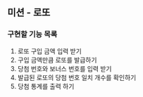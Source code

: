 ## 미션 - 로또
### 구현할 기능 목록

1. 로또 구입 금액 입력 받기
2. 구입 금액만큼 로또를 발급하기
3. 당첨 번호와 보너스 번호를 입력 받기
4. 발급된 로또의 당첨 번호 일치 개수를 확인하기
5. 당첨 통계를 출력 하기